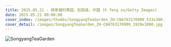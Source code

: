 ```yaml
---
title: 2025.05.21 - 杨家塘村茶园，松阳县，中国 (© feng xu/Getty Images)
date: 2025.05.21 00:00:00
cover_index: /images/thumbs/SongyangTeaGarden_ZH-CN4763170909_533x300.jpg
cover_detail: /images/SongyangTeaGarden_ZH-CN4763170909_1920x1080.jpg
---
```


![SongyangTeaGarden](/images/SongyangTeaGarden_ZH-CN4763170909_1920x1080.jpg)

